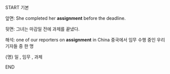 START
기본

앞면:
She completed her **assignment** before the deadline.  

뒷면:
그녀는 마감일 전에 과제를 끝냈다.

해석:
one of our reporters on **assignment** in China 
중국에서 임무 수행 중인 우리 기자들 중 한 명

{명} 일 , 임무 , 과제
<!--ID: 1743145123290-->
END
